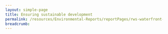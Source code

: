 ```yaml
---
layout: simple-page 
title: Ensuring sustainable development 
permalink: /resources/Environmental-Reports/reportPages/rws-waterfront-project/
breadcrumb: 
---
```

